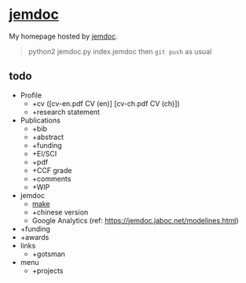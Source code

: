 # [jemdoc](https://jemdoc.jaboc.net/)

My homepage hosted by [jemdoc](https://jemdoc.jaboc.net/).

> python2 jemdoc.py index.jemdoc
then `git push` as usual

## todo
- Profile
  - +cv ([cv-en.pdf CV (en)] [cv-ch.pdf CV (ch)])
  - +research statement
- Publications
  - +bib
  - +abstract
  - +funding
  - +EI/SCI
  - +pdf
  - +CCF grade
  - +comments
  - +WIP
- jemdoc
  - [make](https://jemdoc.jaboc.net/stuff.html)
  - +chinese version
  - Google Analytics (ref: https://jemdoc.jaboc.net/modelines.html)
- +funding
- +awards
- links
  - +gotsman
- menu
  - +projects